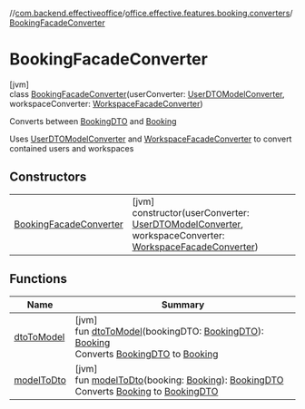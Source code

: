 //[com.backend.effectiveoffice](../../../index.md)/[office.effective.features.booking.converters](../index.md)/[BookingFacadeConverter](index.md)

# BookingFacadeConverter

[jvm]\
class [BookingFacadeConverter](index.md)(userConverter: [UserDTOModelConverter](../../office.effective.features.user.converters/-user-d-t-o-model-converter/index.md), workspaceConverter: [WorkspaceFacadeConverter](../../office.effective.features.workspace.converters/-workspace-facade-converter/index.md))

Converts between [BookingDTO](../../office.effective.dto/-booking-d-t-o/index.md) and [Booking](../../office.effective.model/-booking/index.md)

Uses [UserDTOModelConverter](../../office.effective.features.user.converters/-user-d-t-o-model-converter/index.md) and [WorkspaceFacadeConverter](../../office.effective.features.workspace.converters/-workspace-facade-converter/index.md) to convert contained users and workspaces

## Constructors

| | |
|---|---|
| [BookingFacadeConverter](-booking-facade-converter.md) | [jvm]<br>constructor(userConverter: [UserDTOModelConverter](../../office.effective.features.user.converters/-user-d-t-o-model-converter/index.md), workspaceConverter: [WorkspaceFacadeConverter](../../office.effective.features.workspace.converters/-workspace-facade-converter/index.md)) |

## Functions

| Name | Summary |
|---|---|
| [dtoToModel](dto-to-model.md) | [jvm]<br>fun [dtoToModel](dto-to-model.md)(bookingDTO: [BookingDTO](../../office.effective.dto/-booking-d-t-o/index.md)): [Booking](../../office.effective.model/-booking/index.md)<br>Converts [BookingDTO](../../office.effective.dto/-booking-d-t-o/index.md) to [Booking](../../office.effective.model/-booking/index.md) |
| [modelToDto](model-to-dto.md) | [jvm]<br>fun [modelToDto](model-to-dto.md)(booking: [Booking](../../office.effective.model/-booking/index.md)): [BookingDTO](../../office.effective.dto/-booking-d-t-o/index.md)<br>Converts [Booking](../../office.effective.model/-booking/index.md) to [BookingDTO](../../office.effective.dto/-booking-d-t-o/index.md) |
